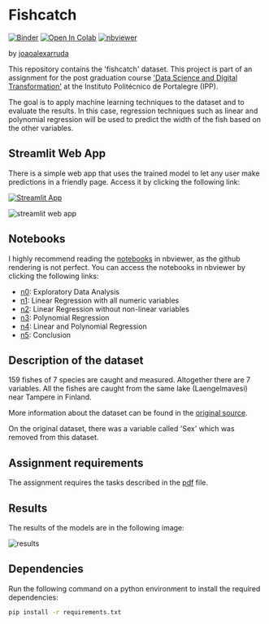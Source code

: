 # Fishcatch

[![Binder](https://mybinder.org/badge_logo.svg)](https://mybinder.org/v2/gh/joaoalexarruda/fishcatch/HEAD)
[![Open In Colab](https://colab.research.google.com/assets/colab-badge.svg)](https://colab.research.google.com/github/joaoalexarruda/fishcatch/blob/main/notebooks/n0_exploratory_analysis.ipynb)
[![nbviewer](https://img.shields.io/badge/render-nbviewer-orange)](https://nbviewer.jupyter.org/github/joaoalexarruda/fishcatch/blob/main/notebooks/n0_exploratory_analysis.ipynb)

by [joaoalexarruda](https://github.com/joaoalexarruda)

This repository contains the 'fishcatch' dataset. This project is part of an assignment for the post graduation course ['Data Science and Digital Transformation'](https://www.ipportalegre.pt/pt/oferta-formativa/pos-graduacao-data-science-and-digital-transformation) at the Instituto Politécnico de Portalegre (IPP).

The goal is to apply machine learning techniques to the dataset and to evaluate the results. In this case, regression techniques such as linear and polynomial regression will be used to predict the width of the fish based on the other variables.

## Streamlit Web App

There is a simple web app that uses the trained model to let any user make predictions in a friendly page. Access it by clicking the following link:

[![Streamlit App](https://static.streamlit.io/badges/streamlit_badge_black_white.svg)](https://ipp-fishcatch-jsnlmhotzb5cksxqsxhpth.streamlit.app/)

![streamlit web app](https://imgur.com/9BKCGhM.png)

## Notebooks

I highly recommend reading the [notebooks](./notebooks/) in nbviewer, as the github rendering is not perfect. You can access the notebooks in nbviewer by clicking the following links:

- [n0](https://nbviewer.jupyter.org/github/joaoalexarruda/fishcatch/blob/main/notebooks/n0_exploratory_analysis.ipynb): Exploratory Data Analysis
- [n1](https://nbviewer.jupyter.org/github/joaoalexarruda/fishcatch/blob/main/notebooks/n1_linear_regression_1.ipynb): Linear Regression with all numeric variables
- [n2](https://nbviewer.jupyter.org/github/joaoalexarruda/fishcatch/blob/main/notebooks/n2_linear_regression_2.ipynb): Linear Regression without non-linear variables
- [n3](https://nbviewer.jupyter.org/github/joaoalexarruda/fishcatch/blob/main/notebooks/n3_polynomial_regression.ipynb): Polynomial Regression
- [n4](https://nbviewer.jupyter.org/github/joaoalexarruda/fishcatch/blob/main/notebooks/n4_linear_and_polynomial_regression.ipynb): Linear and Polynomial Regression
- [n5](https://nbviewer.jupyter.org/github/joaoalexarruda/fishcatch/blob/main/notebooks/n5_comparison_conclusion.ipynb): Conclusion

## Description of the dataset

159 fishes of 7 species are caught and measured. Altogether there are 7 variables.  All the fishes are caught from the same lake (Laengelmavesi) near Tampere in Finland.

More information about the dataset can be found in the [original source](https://jse.amstat.org/datasets/fishcatch.txt).

On the original dataset, there was a variable called 'Sex' which was removed from this dataset.

## Assignment requirements

The assignment requires the tasks described in the [pdf](./task-description/ADAA_23.24_TrabalhoPrático.pdf) file.

## Results

The results of the models are in the following image:

![results](https://imgur.com/28IoFZE.png)

## Dependencies

Run the following command on a python environment to install the required dependencies:

```bash
pip install -r requirements.txt
```
